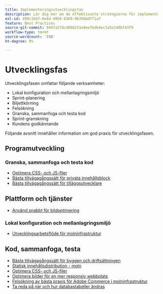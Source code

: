 ```yaml
---
title: Implementeringsutvecklingsfas
description: Lär dig mer om de effektivaste strategierna för implementering i utvecklingsfasen av Adobe Commerce-projekt.
exl-id: 499c16df-0e4d-4950-8169-96356bdff1a7
feature: Best Practices
source-git-commit: 94d7a57dcd006251e8eefbdb4ec3a5e140bf43f9
workflow-type: tm+mt
source-wordcount: '158'
ht-degree: 0%

---
```


# Utvecklingsfas

Utvecklingsfasen omfattar följande verksamheter:

- Lokal konfiguration och mellanlagringsmiljö
- Sprint-planering
- Biljettkörning
- Felsökning
- Granska, sammanfoga och testa kod
- Sprint-granskning
- Kundens godkännande

Följande avsnitt innehåller information om god praxis för utvecklingsfasen.

## Programutveckling

### Granska, sammanfoga och testa kod

<!--Assets not yet integrated
- Guidelines and standards
  - [Development best practices](https://wiki.corp.adobe.com/x/nT4ykw)
  - [Code Review](https://wiki.corp.adobe.com/x/qT4ykw)
  - [Debugging Magento 2](https://wiki.corp.adobe.com/x/nz4ykw) (wiki)
-->
- [Optimera CSS- och JS-filer](optimize-css-js-files.md)
- [Bästa tillvägagångssätt för privata innehållsblock](private-content-block-configuration.md)
- [Bästa tillvägagångssätt för tilläggsutvecklare](https://developer.adobe.com/commerce/php/best-practices/)

<!--Assets not yet integrated

  - [Best practices for theme development](https://wiki.corp.adobe.com/pages/viewpage.action?spaceKey=MAGPS&title=Best+Practices+for+Theme+Development)
  - [Module basis](https://wiki.corp.adobe.com/x/kz4ykw) (wiki) — Develop custom modules
  - [Exception Handling](https://wiki.corp.adobe.com/x/nz4ykw)
  - [Custom code copyrights](https://wiki.corp.adobe.com/x/lj4ykw)
- Source control and package management - wiki articles
  - [Code management - Git vs. Composer](https://wiki.corp.adobe.com/x/pz4ykw)
  - [Git branching strategy](https://wiki.corp.adobe.com/display/MAGPS/Git+Branching+Strategy)
  - [Composer development](https://wiki.corp.adobe.com/x/mD4ykw)
  - [Composer patching](https://wiki.corp.adobe.com/x/mj4ykw)
  - [Composer project structure](https://wiki.corp.adobe.com/x/mT4ykw)
  - [Composer tips and tricks](https://wiki.corp.adobe.com/x/lz4ykw)
-->

## Plattform och tjänster

- [Använd snabbt för bildoptimering](image-optimization.md)

### Lokal konfiguration och mellanlagringsmiljö

- [Utvecklingsarbetsflöde för molninfrastruktur](https://experienceleague.adobe.com/docs/commerce-cloud-service/user-guide/architecture/pro-develop-deploy-workflow.html)

## Kod, sammanfoga, testa

- [Bästa tillvägagångssätt för byggen och driftsättningen](https://experienceleague.adobe.com/docs/commerce-cloud-service/user-guide/develop/deploy/best-practices.html)
- [Statisk innehållsdistribution - moln](static-content-deployment.md)
- [Optimera CSS- och JS-filer](optimize-css-js-files.md)
- [Optimera bilder för en mer responsiv webbplats](image-optimization.md)
- [Felsökning av bästa praxis för Adobe Commerce i molninfrastruktur](troubleshooting.md)
- [Ta reda på när och hur databastabeller ändras](modifying-core-and-third-party-tables.md)
